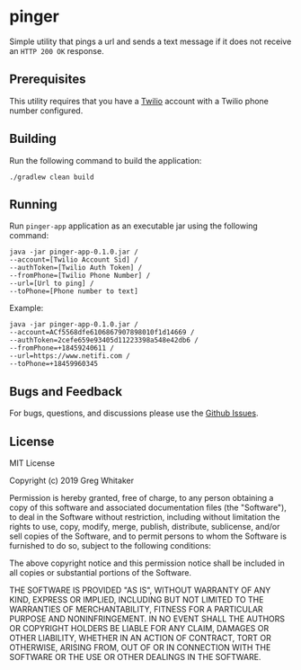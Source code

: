 # pinger

Simple utility that pings a url and sends a text message if it does not receive an `HTTP 200 OK` response.

## Prerequisites
This utility requires that you have a [Twilio](https://www.twilio.com/) account with a Twilio phone number configured.

## Building
Run the following command to build the application:

    ./gradlew clean build

## Running
Run `pinger-app` application as an executable jar using the following command:

    java -jar pinger-app-0.1.0.jar /
    --account=[Twilio Account Sid] /
    --authToken=[Twilio Auth Token] /
    --fromPhone=[Twilio Phone Number] /
    --url=[Url to ping] /
    --toPhone=[Phone number to text]
    
    
Example:

    java -jar pinger-app-0.1.0.jar /
    --account=ACf5568dfe6106867907898010f1d14669 /
    --authToken=2cefe659e93405d11223398a548e42db6 /
    --fromPhone=+18459240611 /
    --url=https://www.netifi.com /
    --toPhone=+18459960345

## Bugs and Feedback
For bugs, questions, and discussions please use the [Github Issues](https://github.com/gregwhitaker/pinger/issues).

## License
MIT License

Copyright (c) 2019 Greg Whitaker

Permission is hereby granted, free of charge, to any person obtaining a copy
of this software and associated documentation files (the "Software"), to deal
in the Software without restriction, including without limitation the rights
to use, copy, modify, merge, publish, distribute, sublicense, and/or sell
copies of the Software, and to permit persons to whom the Software is
furnished to do so, subject to the following conditions:

The above copyright notice and this permission notice shall be included in all
copies or substantial portions of the Software.

THE SOFTWARE IS PROVIDED "AS IS", WITHOUT WARRANTY OF ANY KIND, EXPRESS OR
IMPLIED, INCLUDING BUT NOT LIMITED TO THE WARRANTIES OF MERCHANTABILITY,
FITNESS FOR A PARTICULAR PURPOSE AND NONINFRINGEMENT. IN NO EVENT SHALL THE
AUTHORS OR COPYRIGHT HOLDERS BE LIABLE FOR ANY CLAIM, DAMAGES OR OTHER
LIABILITY, WHETHER IN AN ACTION OF CONTRACT, TORT OR OTHERWISE, ARISING FROM,
OUT OF OR IN CONNECTION WITH THE SOFTWARE OR THE USE OR OTHER DEALINGS IN THE
SOFTWARE.
